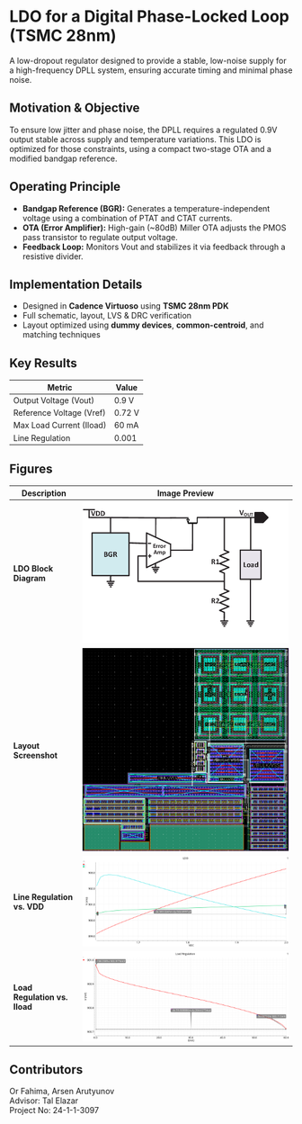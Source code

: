 # LDO for a Digital Phase-Locked Loop (TSMC 28nm)

A low-dropout regulator designed to provide a stable, low-noise supply for a high-frequency DPLL system, ensuring accurate timing and minimal phase noise.

## Motivation & Objective
To ensure low jitter and phase noise, the DPLL requires a regulated 0.9V output stable across supply and temperature variations. This LDO is optimized for those constraints, using a compact two-stage OTA and a modified bandgap reference.

## Operating Principle
- **Bandgap Reference (BGR):** Generates a temperature-independent voltage using a combination of PTAT and CTAT currents.
- **OTA (Error Amplifier):** High-gain (~80dB) Miller OTA adjusts the PMOS pass transistor to regulate output voltage.
- **Feedback Loop:** Monitors Vout and stabilizes it via feedback through a resistive divider.

## Implementation Details
- Designed in **Cadence Virtuoso** using **TSMC 28nm PDK**
- Full schematic, layout, LVS & DRC verification
- Layout optimized using **dummy devices**, **common-centroid**, and matching techniques

## Key Results

| Metric                  | Value         |
|------------------------|---------------|
| Output Voltage (Vout)   | 0.9 V         |
| Reference Voltage (Vref)| 0.72 V        |
| Max Load Current (Iload)| 60 mA         |
| Line Regulation         | 0.001         |


## Figures

| Description                          | Image Preview                   |
|--------------------------------------|---------------------------------|
| **LDO Block Diagram**                | ![LDO Block](./Diagrams/Basic-Structure-of-an-LDO-circuit4.png)   |
| **Layout Screenshot**               | ![Layout](./Lay-Out/lay_out1.png)         |
| **Line Regulation vs. VDD**         | ![Line Regulation](./Graphs/Vout.png) |
| **Load Regulation vs. Iload**       | ![Load Regulation](./Graphs/Load.png) |


## Contributors
Or Fahima, Arsen Arutyunov  
Advisor: Tal Elazar  
Project No: 24-1-1-3097
